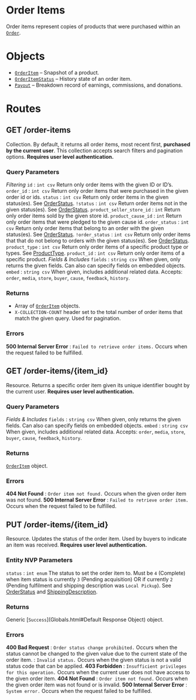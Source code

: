 # Order Items

Order items represent copies of products that were purchased within an [`Order`](Objects.html#Order).


# Objects

* [`OrderItem`](Objects.html#OrderItem) – Snapshot of a product.
* [`OrderItemStatus`](Objects.html#OrderItem) – History state of an order item.
* [`Payout`](Objects.html#OrderItem) – Breakdown record of earnings, commissions, and donations.


# Routes

## GET /order-items

Collection. By default, it returns all order items, most recent first, **purchased by the current user**. This collection accepts search filters and pagination options. **Requires user level authentication.**

### Query Parameters

*Filtering*
`id`
:   `int csv` Return only order items with the given ID or ID’s.
`order_id`
:   `int csv` Return only order items that were purchased in the given order id or ids.
`status`
:   `int csv` Return only order items in the given status(es). See [OrderStatus](Constants.html#OrderStatus).
`!status`
:   `int csv` Return order items not in the given status(es). See [OrderStatus](Constants.html#OrderStatus).
`product_seller_store_id`
:   `int` Return only order items sold by the given store id.
`product_cause_id`
:   `int` Return only order items that were pledged to the given cause id.
`order_status`
:   `int csv` Return only order items that belong to an order with the given status(es). See [OrderStatus](Constants.html#OrderStatus).
`!order_status`
:   `int csv` Return only order items that that do not belong to orders with the given status(es). See [OrderStatus](Constants.html#OrderStatus).
`product_type`
:   `int csv` Return only order items of a specific product type or types. See [ProductType](Constants.html#ProductType).
`product_id`
:   `int csv` Return only order items of a specific product.
*Fields & Includes*
`fields`
:   `string csv` When given, only returns the given fields. Can also can specify fields on embedded objects.
`embed`
:   `string csv` When given, includes additional related data. Accepts: `order`, `media`, `store`, `buyer`, `cause`, `feedback`, `history`.


### Returns
* Array of [`OrderItem`](Objects.html#OrderItem) objects.
* `X-COLLECTION-COUNT` header set to the total number of order items that match the given query. Used for pagination.

### Errors

**500 Internal Server Error**
:   `Failed to retrieve order items.` Occurs when the request failed to be fulfilled.



## GET /order-items/{item_id}

Resource. Returns a specific order item given its unique identifier bought by the current user. **Requires user level authentication.**

### Query Parameters

*Fields & Includes*
`fields`
:   `string csv` When given, only returns the given fields. Can also can specify fields on embedded objects.
`embed`
:   `string csv` When given, includes additional related data. Accepts: `order`, `media`, `store`, `buyer`, `cause`, `feedback`, `history`.



### Returns

[`OrderItem`](Objects.html#OrderItem) object.

### Errors

**404 Not Found**
:   `Order item not found.` Occurs when the given order item was not found.
**500 Internal Server Error**
:   `Failed to retrieve order item.` Occurs when the request failed to be fulfilled.



## PUT /order-items/{item_id}

Resource. Updates the status of the order item. Used by buyers to indicate an item was received. **Requires user level authentication.**

### Entity NVP Parameters

`status`
:   `int enum` The status to set the order item to. Must be `4` (Complete) when item status is currently `3` (Pending acquisition) OR if currently `2` (Pending fulfilment and shipping description was `Local Pickup`). See [OrderStatus](Constants.html#OrderStatus) and [ShippingDescription](Constants.html#ShippingDescription).


### Returns

Generic [`Success`](Globals.html#Default Response Object) object.

### Errors

**400 Bad Request**
:   `Order status change prohibited.` Occurs when the status cannot be changed to the given value due to the current state of the order item.
:   `Invalid status.` Occurs when the given status is not a valid status code that can be applied.
**403 Forbidden**
:   `Insufficient privileges for this operation.` Occurs when the current user does not have access to the given order item.
**404 Not Found**
:   `Order item not found.` Occurs when the given order item was not found or is invalid.
**500 Internal Server Error**
:   `System error.` Occurs when the request failed to be fulfilled.

